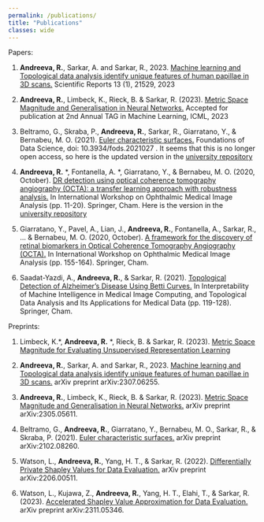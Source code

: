 ```yaml
---
permalink: /publications/
title: "Publications"
classes: wide
---
```


Papers:

1. **Andreeva, R.**, Sarkar, A. and Sarkar, R., 2023. [Machine learning and Topological data analysis identify unique features of human papillae in 3D scans.](https://www.nature.com/articles/s41598-023-46535-9) Scientific Reports 13 (1), 21529, 2023

2. **Andreeva, R.**, Limbeck, K., Rieck, B. & Sarkar, R. (2023). [Metric Space Magnitude and Generalisation in Neural Networks.](https://arxiv.org/abs/2305.05611) Accepted for publication at 2nd Annual TAG in Machine Learning, ICML, 2023

3. Beltramo, G., Skraba, P., **Andreeva, R.**, Sarkar, R., Giarratano, Y., & Bernabeu, M. O. (2021). [Euler characteristic surfaces.](https://www.aimsciences.org/article/doi/10.3934/fods.2021027) Foundations of Data Science, doi: 10.3934/fods.2021027 . It seems that this is no longer open access, so here is the updated version in the [university repository](https://www.pure.ed.ac.uk/ws/portalfiles/portal/241421040/Euler_characteristic_surfaces.pdf)

4. **Andreeva, R.** *, Fontanella, A. *, Giarratano, Y., & Bernabeu, M. O. (2020, October). [DR detection using optical coherence tomography angiography (OCTA): a transfer learning approach with robustness analysis.](https://www.research.ed.ac.uk/en/publications/dr-detection-using-optical-coherence-tomography-angiography-octa-) In International Workshop on Ophthalmic Medical Image Analysis (pp. 11-20). Springer, Cham. Here is the version in the [university repository](https://www.pure.ed.ac.uk/ws/portalfiles/portal/217540503/DR_Detection_Using_Optical_Coherence_Tomography_Angiography.pdf)

5. Giarratano, Y., Pavel, A., Lian, J., **Andreeva, R.**, Fontanella, A., Sarkar, R., ... & Bernabeu, M. O. (2020, October). [A framework for the discovery of retinal biomarkers in Optical Coherence Tomography Angiography (OCTA).](https://www.research.ed.ac.uk/en/publications/a-framework-for-the-discovery-of-retinal-biomarkers-in-optical-co) In International Workshop on Ophthalmic Medical Image Analysis (pp. 155-164). Springer, Cham.

6. Saadat-Yazdi, A., **Andreeva, R.**, & Sarkar, R. (2021). [Topological Detection of Alzheimer’s Disease Using Betti Curves.](https://www.research.ed.ac.uk/en/publications/topological-detection-of-alzheimers-disease-using-betti-curves) In Interpretability of Machine Intelligence in Medical Image Computing, and Topological Data Analysis and Its Applications for Medical Data (pp. 119-128). Springer, Cham.


Preprints:

1. Limbeck, K.*, **Andreeva, R.** *, Rieck, B. & Sarkar, R. (2023). [Metric Space Magnitude for Evaluating Unsupervised Representation Learning](https://arxiv.org/abs/2311.16054)

2. **Andreeva, R.**, Sarkar, A. and Sarkar, R., 2023. [Machine learning and Topological data analysis identify unique features of human papillae in 3D scans.](https://arxiv.org/abs/2307.06255) arXiv preprint arXiv:2307.06255. 

3. **Andreeva, R.**, Limbeck, K., Rieck, B. & Sarkar, R. (2023). [Metric Space Magnitude and Generalisation in Neural Networks.](https://arxiv.org/abs/2305.05611) arXiv preprint arXiv:2305.05611.

4. Beltramo, G., **Andreeva, R.**, Giarratano, Y., Bernabeu, M. O., Sarkar, R., & Skraba, P. (2021). [Euler characteristic surfaces.](https://arxiv.org/abs/2102.08260) arXiv preprint arXiv:2102.08260.

5. Watson, L., **Andreeva, R.**, Yang, H. T., & Sarkar, R. (2022). [Differentially Private Shapley Values for Data Evaluation.](https://arxiv.org/abs/2206.00511) arXiv preprint arXiv:2206.00511.

6. Watson, L., Kujawa, Z., **Andreeva, R.**, Yang, H. T., Elahi, T., & Sarkar, R. (2023). [Accelerated Shapley Value Approximation for Data Evaluation.](https://arxiv.org/abs/2311.05346)  arXiv preprint arXiv:2311.05346.